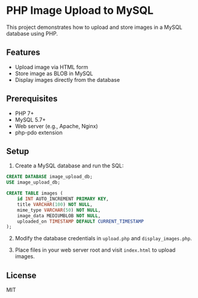 
# PHP Image Upload to MySQL

This project demonstrates how to upload and store images in a MySQL database using PHP.

## Features

- Upload image via HTML form
- Store image as BLOB in MySQL
- Display images directly from the database

## Prerequisites

- PHP 7+
- MySQL 5.7+
- Web server (e.g., Apache, Nginx)
- php-pdo extension

## Setup

1. Create a MySQL database and run the SQL:
```sql
CREATE DATABASE image_upload_db;
USE image_upload_db;

CREATE TABLE images (
    id INT AUTO_INCREMENT PRIMARY KEY,
    title VARCHAR(100) NOT NULL,
    mime_type VARCHAR(50) NOT NULL,
    image_data MEDIUMBLOB NOT NULL,
    uploaded_on TIMESTAMP DEFAULT CURRENT_TIMESTAMP
);
```

2. Modify the database credentials in `upload.php` and `display_images.php`.

3. Place files in your web server root and visit `index.html` to upload images.

## License

MIT
